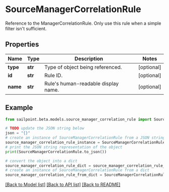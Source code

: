 # SourceManagerCorrelationRule

Reference to the ManagerCorrelationRule. Only use this rule when a simple filter isn't sufficient.

## Properties

Name | Type | Description | Notes
------------ | ------------- | ------------- | -------------
**type** | **str** | Type of object being referenced. | [optional] 
**id** | **str** | Rule ID. | [optional] 
**name** | **str** | Rule&#39;s human-readable display name. | [optional] 

## Example

```python
from sailpoint.beta.models.source_manager_correlation_rule import SourceManagerCorrelationRule

# TODO update the JSON string below
json = "{}"
# create an instance of SourceManagerCorrelationRule from a JSON string
source_manager_correlation_rule_instance = SourceManagerCorrelationRule.from_json(json)
# print the JSON string representation of the object
print(SourceManagerCorrelationRule.to_json())

# convert the object into a dict
source_manager_correlation_rule_dict = source_manager_correlation_rule_instance.to_dict()
# create an instance of SourceManagerCorrelationRule from a dict
source_manager_correlation_rule_from_dict = SourceManagerCorrelationRule.from_dict(source_manager_correlation_rule_dict)
```
[[Back to Model list]](../README.md#documentation-for-models) [[Back to API list]](../README.md#documentation-for-api-endpoints) [[Back to README]](../README.md)


